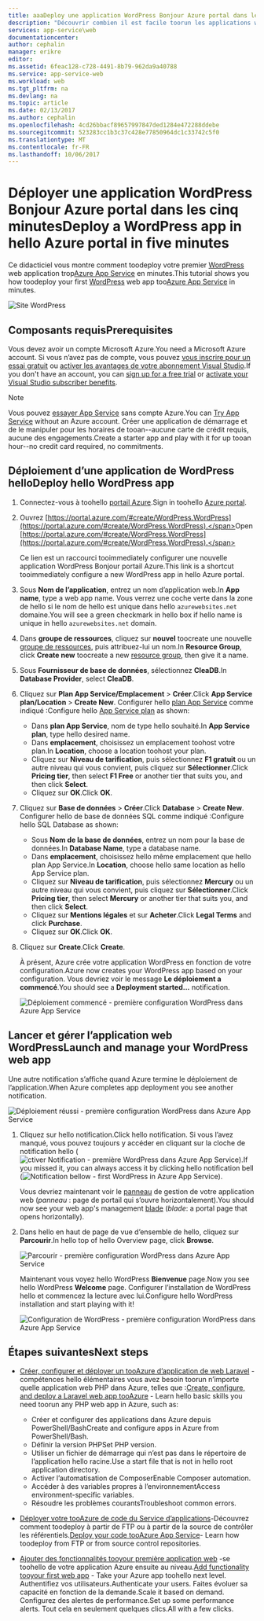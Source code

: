 ```yaml
---
title: aaaDeploy une application WordPress Bonjour Azure portal dans les cinq minutes | Documents Microsoft
description: "Découvrir combien il est facile toorun les applications web dans le Service d’applications en déployant une application WordPress. Consultez immédiatement les résultats."
services: app-service\web
documentationcenter: 
author: cephalin
manager: erikre
editor: 
ms.assetid: 6feac128-c728-4491-8b79-962da9a40788
ms.service: app-service-web
ms.workload: web
ms.tgt_pltfrm: na
ms.devlang: na
ms.topic: article
ms.date: 02/13/2017
ms.author: cephalin
ms.openlocfilehash: 4cd26bbacf89657997847ded1284e472288ddebe
ms.sourcegitcommit: 523283cc1b3c37c428e77850964dc1c33742c5f0
ms.translationtype: MT
ms.contentlocale: fr-FR
ms.lasthandoff: 10/06/2017
---
```

# <a name="deploy-a-wordpress-app-in-hello-azure-portal-in-five-minutes"></a><span data-ttu-id="9ad09-104">Déployer une application WordPress Bonjour Azure portal dans les cinq minutes</span><span class="sxs-lookup"><span data-stu-id="9ad09-104">Deploy a WordPress app in hello Azure portal in five minutes</span></span>

<span data-ttu-id="9ad09-105">Ce didacticiel vous montre comment toodeploy votre premier [WordPress](https://wordpress.org/) web application trop[Azure App Service](../app-service/app-service-value-prop-what-is.md) en minutes.</span><span class="sxs-lookup"><span data-stu-id="9ad09-105">This tutorial shows you how toodeploy your first [WordPress](https://wordpress.org/) web app too[Azure App Service](../app-service/app-service-value-prop-what-is.md) in minutes.</span></span>

![Site WordPress](./media/app-service-web-get-started-php-portal/wpdashboard.png)

## <a name="prerequisites"></a><span data-ttu-id="9ad09-107">Composants requis</span><span class="sxs-lookup"><span data-stu-id="9ad09-107">Prerequisites</span></span>
<span data-ttu-id="9ad09-108">Vous devez avoir un compte Microsoft Azure.</span><span class="sxs-lookup"><span data-stu-id="9ad09-108">You need a Microsoft Azure account.</span></span> <span data-ttu-id="9ad09-109">Si vous n’avez pas de compte, vous pouvez [vous inscrire pour un essai gratuit](https://azure.microsoft.com/pricing/free-trial/?WT.mc_id=A261C142F) ou [activer les avantages de votre abonnement Visual Studio](https://azure.microsoft.com/pricing/member-offers/msdn-benefits-details/?WT.mc_id=A261C142F).</span><span class="sxs-lookup"><span data-stu-id="9ad09-109">If you don't have an account, you can [sign up for a free trial](https://azure.microsoft.com/pricing/free-trial/?WT.mc_id=A261C142F) or [activate your Visual Studio subscriber benefits](https://azure.microsoft.com/pricing/member-offers/msdn-benefits-details/?WT.mc_id=A261C142F).</span></span>

> [!NOTE]
> <span data-ttu-id="9ad09-110">Vous pouvez [essayer App Service](https://azure.microsoft.com/try/app-service/) sans compte Azure.</span><span class="sxs-lookup"><span data-stu-id="9ad09-110">You can [Try App Service](https://azure.microsoft.com/try/app-service/) without an Azure account.</span></span> <span data-ttu-id="9ad09-111">Créer une application de démarrage et de le manipuler pour les horaires de tooan--aucune carte de crédit requis, aucune des engagements.</span><span class="sxs-lookup"><span data-stu-id="9ad09-111">Create a starter app and play with it for up tooan hour--no credit card required, no commitments.</span></span>
> 
> 

## <a name="deploy-hello-wordpress-app"></a><span data-ttu-id="9ad09-112">Déploiement d’une application de WordPress hello</span><span class="sxs-lookup"><span data-stu-id="9ad09-112">Deploy hello WordPress app</span></span>
1. <span data-ttu-id="9ad09-113">Connectez-vous à toohello [portail Azure](https://portal.azure.com).</span><span class="sxs-lookup"><span data-stu-id="9ad09-113">Sign in toohello [Azure portal](https://portal.azure.com).</span></span>

2. <span data-ttu-id="9ad09-114">Ouvrez [https://portal.azure.com/#create/WordPress.WordPress](https://portal.azure.com/#create/WordPress.WordPress).</span><span class="sxs-lookup"><span data-stu-id="9ad09-114">Open [https://portal.azure.com/#create/WordPress.WordPress](https://portal.azure.com/#create/WordPress.WordPress).</span></span>

    <span data-ttu-id="9ad09-115">Ce lien est un raccourci tooimmediately configurer une nouvelle application WordPress Bonjour portail Azure.</span><span class="sxs-lookup"><span data-stu-id="9ad09-115">This link is a shortcut tooimmediately configure a new WordPress app in hello Azure portal.</span></span>

3. <span data-ttu-id="9ad09-116">Sous **Nom de l’application**, entrez un nom d’application web.</span><span class="sxs-lookup"><span data-stu-id="9ad09-116">In **App name**, type a web app name.</span></span> <span data-ttu-id="9ad09-117">Vous verrez une coche verte dans la zone de hello si le nom de hello est unique dans hello `azurewebsites.net` domaine.</span><span class="sxs-lookup"><span data-stu-id="9ad09-117">You will see a green checkmark in hello box if hello name is unique in hello `azurewebsites.net` domain.</span></span>
   
5. <span data-ttu-id="9ad09-118">Dans **groupe de ressources**, cliquez sur **nouvel** toocreate une nouvelle [groupe de ressources](../azure-resource-manager/resource-group-overview.md), puis attribuez-lui un nom.</span><span class="sxs-lookup"><span data-stu-id="9ad09-118">In **Resource Group**, click **Create new** toocreate a new [resource group](../azure-resource-manager/resource-group-overview.md), then give it a name.</span></span>

6. <span data-ttu-id="9ad09-119">Sous **Fournisseur de base de données**, sélectionnez **CleaDB**.</span><span class="sxs-lookup"><span data-stu-id="9ad09-119">In **Database Provider**, select **CleaDB**.</span></span>

7. <span data-ttu-id="9ad09-120">Cliquez sur **Plan App Service/Emplacement** > **Créer**.</span><span class="sxs-lookup"><span data-stu-id="9ad09-120">Click **App Service plan/Location** > **Create New**.</span></span> <span data-ttu-id="9ad09-121">Configurer hello [plan App Service](../app-service/azure-web-sites-web-hosting-plans-in-depth-overview.md) comme indiqué :</span><span class="sxs-lookup"><span data-stu-id="9ad09-121">Configure hello [App Service plan](../app-service/azure-web-sites-web-hosting-plans-in-depth-overview.md) as shown:</span></span>

    - <span data-ttu-id="9ad09-122">Dans **plan App Service**, nom de type hello souhaité.</span><span class="sxs-lookup"><span data-stu-id="9ad09-122">In **App Service plan**, type hello desired name.</span></span>
    - <span data-ttu-id="9ad09-123">Dans **emplacement**, choisissez un emplacement toohost votre plan.</span><span class="sxs-lookup"><span data-stu-id="9ad09-123">In **Location**, choose a location toohost your plan.</span></span>
    - <span data-ttu-id="9ad09-124">Cliquez sur **Niveau de tarification**, puis sélectionnez **F1 gratuit** ou un autre niveau qui vous convient, puis cliquez sur **Sélectionner**.</span><span class="sxs-lookup"><span data-stu-id="9ad09-124">Click **Pricing tier**, then select **F1 Free** or another tier that suits you, and then click **Select**.</span></span>
    - <span data-ttu-id="9ad09-125">Cliquez sur **OK**.</span><span class="sxs-lookup"><span data-stu-id="9ad09-125">Click **OK**.</span></span>

8. <span data-ttu-id="9ad09-126">Cliquez sur **Base de données** > **Créer**.</span><span class="sxs-lookup"><span data-stu-id="9ad09-126">Click **Database** > **Create New**.</span></span> <span data-ttu-id="9ad09-127">Configurer hello de base de données SQL comme indiqué :</span><span class="sxs-lookup"><span data-stu-id="9ad09-127">Configure hello SQL Database as shown:</span></span>

    - <span data-ttu-id="9ad09-128">Sous **Nom de la base de données**, entrez un nom pour la base de données.</span><span class="sxs-lookup"><span data-stu-id="9ad09-128">In **Database Name**, type a database name.</span></span> 
    - <span data-ttu-id="9ad09-129">Dans **emplacement**, choisissez hello même emplacement que hello plan App Service.</span><span class="sxs-lookup"><span data-stu-id="9ad09-129">In **Location**, choose hello same location as hello App Service plan.</span></span>
    - <span data-ttu-id="9ad09-130">Cliquez sur **Niveau de tarification**, puis sélectionnez **Mercury** ou un autre niveau qui vous convient, puis cliquez sur **Sélectionner**.</span><span class="sxs-lookup"><span data-stu-id="9ad09-130">Click **Pricing tier**, then select **Mercury** or another tier that suits you, and then click **Select**.</span></span>
    - <span data-ttu-id="9ad09-131">Cliquez sur **Mentions légales** et sur **Acheter**.</span><span class="sxs-lookup"><span data-stu-id="9ad09-131">Click **Legal Terms** and click **Purchase**.</span></span>
    - <span data-ttu-id="9ad09-132">Cliquez sur **OK**.</span><span class="sxs-lookup"><span data-stu-id="9ad09-132">Click **OK**.</span></span>

9. <span data-ttu-id="9ad09-133">Cliquez sur **Create**.</span><span class="sxs-lookup"><span data-stu-id="9ad09-133">Click **Create**.</span></span>

    <span data-ttu-id="9ad09-134">À présent, Azure crée votre application WordPress en fonction de votre configuration.</span><span class="sxs-lookup"><span data-stu-id="9ad09-134">Azure now creates your WordPress app based on your configuration.</span></span> <span data-ttu-id="9ad09-135">Vous devriez voir le message **Le déploiement a commencé**.</span><span class="sxs-lookup"><span data-stu-id="9ad09-135">You should see a **Deployment started...** notification.</span></span>

    ![Déploiement commencé - première configuration WordPress dans Azure App Service](./media/app-service-web-get-started-php-portal/deployment-started.png)
   
## <a name="launch-and-manage-your-wordpress-web-app"></a><span data-ttu-id="9ad09-137">Lancer et gérer l’application web WordPress</span><span class="sxs-lookup"><span data-stu-id="9ad09-137">Launch and manage your WordPress web app</span></span>

<span data-ttu-id="9ad09-138">Une autre notification s’affiche quand Azure termine le déploiement de l’application.</span><span class="sxs-lookup"><span data-stu-id="9ad09-138">When Azure completes app deployment you see another notification.</span></span>

![Déploiement réussi - première configuration WordPress dans Azure App Service](./media/app-service-web-get-started-php-portal/deployment-succeeded.png)

1. <span data-ttu-id="9ad09-140">Cliquez sur hello notification.</span><span class="sxs-lookup"><span data-stu-id="9ad09-140">Click hello notification.</span></span> <span data-ttu-id="9ad09-141">Si vous l’avez manqué, vous pouvez toujours y accéder en cliquant sur la cloche de notification hello (![ctiver Notification - première WordPress dans Azure App Service](./media/app-service-web-get-started-dotnet-portal/notification.png)).</span><span class="sxs-lookup"><span data-stu-id="9ad09-141">If you missed it, you can always access it by clicking hello notification bell (![Notification bellow - first WordPress in Azure App Service](./media/app-service-web-get-started-dotnet-portal/notification.png)).</span></span>

    <span data-ttu-id="9ad09-142">Vous devriez maintenant voir le [panneau](../azure-resource-manager/resource-group-portal.md#manage-resources) de gestion de votre application web (*panneau* : page de portail qui s’ouvre horizontalement).</span><span class="sxs-lookup"><span data-stu-id="9ad09-142">You should now see your web app's management [blade](../azure-resource-manager/resource-group-portal.md#manage-resources) (*blade*: a portal page that opens horizontally).</span></span>

3. <span data-ttu-id="9ad09-143">Dans hello en haut de page de vue d’ensemble de hello, cliquez sur **Parcourir**.</span><span class="sxs-lookup"><span data-stu-id="9ad09-143">In hello top of hello Overview page, click **Browse**.</span></span>
   
    ![Parcourir - première configuration WordPress dans Azure App Service](./media/app-service-web-get-started-php-portal/browse.png)

    <span data-ttu-id="9ad09-145">Maintenant vous voyez hello WordPress **Bienvenue** page.</span><span class="sxs-lookup"><span data-stu-id="9ad09-145">Now you see hello WordPress **Welcome** page.</span></span> <span data-ttu-id="9ad09-146">Configurer l’installation de WordPress hello et commencez la lecture avec lui.</span><span class="sxs-lookup"><span data-stu-id="9ad09-146">Configure hello WordPress installation and start playing with it!</span></span>

    ![Configuration de WordPress - première configuration WordPress dans Azure App Service](./media/app-service-web-get-started-php-portal/wordpress-config.png)
    
## <a name="next-steps"></a><span data-ttu-id="9ad09-148">Étapes suivantes</span><span class="sxs-lookup"><span data-stu-id="9ad09-148">Next steps</span></span>
* <span data-ttu-id="9ad09-149">[Créer, configurer et déployer un tooAzure d’application de web Laravel](app-service-web-php-get-started.md) -compétences hello élémentaires vous avez besoin toorun n’importe quelle application web PHP dans Azure, telles que :</span><span class="sxs-lookup"><span data-stu-id="9ad09-149">[Create, configure, and deploy a Laravel web app tooAzure](app-service-web-php-get-started.md) - Learn hello basic skills you need toorun any PHP web app in Azure, such as:</span></span>

    * <span data-ttu-id="9ad09-150">Créer et configurer des applications dans Azure depuis PowerShell/Bash</span><span class="sxs-lookup"><span data-stu-id="9ad09-150">Create and configure apps in Azure from PowerShell/Bash.</span></span>
    * <span data-ttu-id="9ad09-151">Définir la version PHP</span><span class="sxs-lookup"><span data-stu-id="9ad09-151">Set PHP version.</span></span>
    * <span data-ttu-id="9ad09-152">Utiliser un fichier de démarrage qui n’est pas dans le répertoire de l’application hello racine.</span><span class="sxs-lookup"><span data-stu-id="9ad09-152">Use a start file that is not in hello root application directory.</span></span>
    * <span data-ttu-id="9ad09-153">Activer l’automatisation de Composer</span><span class="sxs-lookup"><span data-stu-id="9ad09-153">Enable Composer automation.</span></span>
    * <span data-ttu-id="9ad09-154">Accéder à des variables propres à l’environnement</span><span class="sxs-lookup"><span data-stu-id="9ad09-154">Access environment-specific variables.</span></span>
    * <span data-ttu-id="9ad09-155">Résoudre les problèmes courants</span><span class="sxs-lookup"><span data-stu-id="9ad09-155">Troubleshoot common errors.</span></span>

* <span data-ttu-id="9ad09-156">[Déployer votre tooAzure de code du Service d’applications](web-sites-deploy.md)-Découvrez comment toodeploy à partir de FTP ou à partir de la source de contrôler les référentiels.</span><span class="sxs-lookup"><span data-stu-id="9ad09-156">[Deploy your code tooAzure App Service](web-sites-deploy.md)- Learn how toodeploy from FTP or from source control repositories.</span></span>
* <span data-ttu-id="9ad09-157">[Ajouter des fonctionnalités tooyour première application web](app-service-web-get-started-2.md) -se toohello de votre application Azure ensuite au niveau.</span><span class="sxs-lookup"><span data-stu-id="9ad09-157">[Add functionality tooyour first web app](app-service-web-get-started-2.md) - Take your Azure app toohello next level.</span></span> <span data-ttu-id="9ad09-158">Authentifiez vos utilisateurs.</span><span class="sxs-lookup"><span data-stu-id="9ad09-158">Authenticate your users.</span></span> <span data-ttu-id="9ad09-159">Faites évoluer sa capacité en fonction de la demande.</span><span class="sxs-lookup"><span data-stu-id="9ad09-159">Scale it based on demand.</span></span> <span data-ttu-id="9ad09-160">Configurez des alertes de performance.</span><span class="sxs-lookup"><span data-stu-id="9ad09-160">Set up some performance alerts.</span></span> <span data-ttu-id="9ad09-161">Tout cela en seulement quelques clics.</span><span class="sxs-lookup"><span data-stu-id="9ad09-161">All with a few clicks.</span></span>
